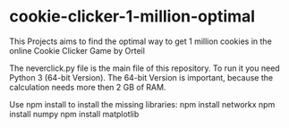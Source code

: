 # cookie-clicker-1-million-optimal
This Projects aims to find the optimal way to get 1 million cookies in the online Cookie Clicker Game by Orteil

The neverclick.py file is the main file of this repository. To run it you need Python 3 (64-bit Version).
The 64-bit Version is important, because the calculation needs more then 2 GB of RAM.

Use npm install to install the missing libraries:
npm install networkx
npm install numpy
npm install matplotlib
